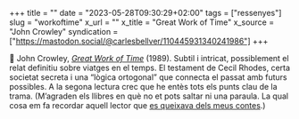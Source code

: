 +++
title = ""
date = "2023-05-28T09:30:29+02:00"
tags = ["ressenyes"]
slug = "workoftime"
x_url = ""
x_title = "Great Work of Time"
x_source = "John Crowley"
syndication = ["https://mastodon.social/@carlesbellver/110445931340241986"]
+++

📖 John Crowley, [*Great Work of Time*](https://en.wikipedia.org/wiki/Great_Work_of_Time) (1989). Subtil i intricat, possiblement el relat definitiu sobre viatges en el temps. El testament de Cecil Rhodes, certa societat secreta i una “lògica ortogonal” que connecta el passat amb futurs possibles. A la segona lectura crec que he entès tots els punts clau de la trama. (M’agraden els llibres en què no et pots saltar ni una paraula. La qual cosa em fa recordar aquell lector que [es queixava dels meus contes](/opinions/#2011.2).)

